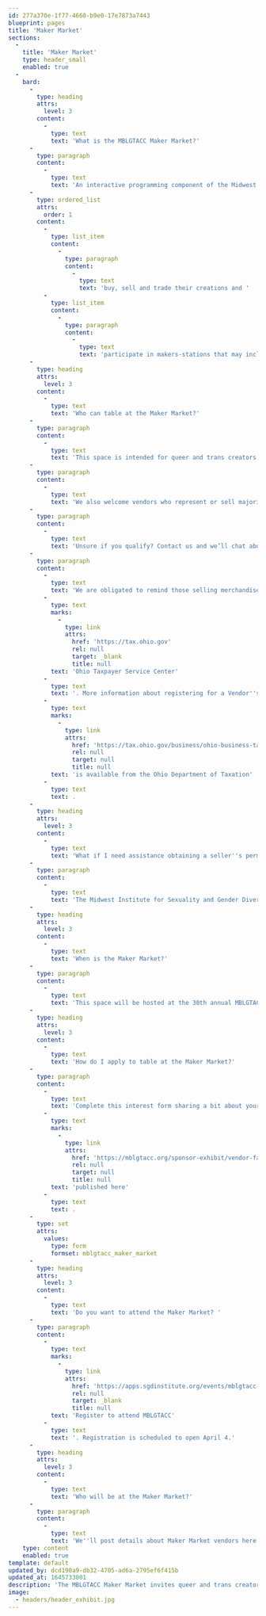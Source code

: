 ```yaml
---
id: 277a370e-1f77-4660-b9e0-17e7873a7443
blueprint: pages
title: 'Maker Market'
sections:
  -
    title: 'Maker Market'
    type: header_small
    enabled: true
  -
    bard:
      -
        type: heading
        attrs:
          level: 3
        content:
          -
            type: text
            text: 'What is the MBLGTACC Maker Market?'
      -
        type: paragraph
        content:
          -
            type: text
            text: 'An interactive programming component of the Midwest Bisexual Lesbian Gay Transgender Asexual College Conference (MBLGTACC), this space invites conference attendees and vendors to'
      -
        type: ordered_list
        attrs:
          order: 1
        content:
          -
            type: list_item
            content:
              -
                type: paragraph
                content:
                  -
                    type: text
                    text: 'buy, sell and trade their creations and '
          -
            type: list_item
            content:
              -
                type: paragraph
                content:
                  -
                    type: text
                    text: 'participate in makers-stations that may include design-your-own-swag tables, prize giveaways, arts and crafts, skill-share demos, and much more! '
      -
        type: heading
        attrs:
          level: 3
        content:
          -
            type: text
            text: 'Who can table at the Maker Market?'
      -
        type: paragraph
        content:
          -
            type: text
            text: 'This space is intended for queer and trans creators to sell/trade or provide demonstrations on a skill, craft or art form. '
      -
        type: paragraph
        content:
          -
            type: text
            text: 'We also welcome vendors who represent or sell majority queer and trans content, such as independent booksellers, media outlets, clothing companies, etc.'
      -
        type: paragraph
        content:
          -
            type: text
            text: 'Unsure if you qualify? Contact us and we’ll chat about your options.'
      -
        type: paragraph
        content:
          -
            type: text
            text: 'We are obligated to remind those selling merchandise to obtain the appropriate seller''s permit and licenses. Information about Ohio sales and general excise tax is available from the '
          -
            type: text
            marks:
              -
                type: link
                attrs:
                  href: 'https://tax.ohio.gov'
                  rel: null
                  target: _blank
                  title: null
            text: 'Ohio Taxpayer Service Center'
          -
            type: text
            text: '. More information about registering for a Vendor''s License or Seller''s Use Tax Account '
          -
            type: text
            marks:
              -
                type: link
                attrs:
                  href: 'https://tax.ohio.gov/business/ohio-business-taxes/sales-and-use/registration'
                  rel: null
                  target: null
                  title: null
            text: 'is available from the Ohio Department of Taxation'
          -
            type: text
            text: .
      -
        type: heading
        attrs:
          level: 3
        content:
          -
            type: text
            text: 'What if I need assistance obtaining a seller''s permit?'
      -
        type: paragraph
        content:
          -
            type: text
            text: 'The Midwest Institute for Sexuality and Gender Diversity is registered as a marketplace facilitator with the Ohio Department of Taxation (#99138154). With this license, we can collect and pay sales tax on your behalf. To get started, fill out the application form below and select "No, I need assistance with obtaining a permit" when asked if you have a seller''s permit. A member of our team will be in touch to discuss how we can collaborate.'
      -
        type: heading
        attrs:
          level: 3
        content:
          -
            type: text
            text: 'When is the Maker Market?'
      -
        type: paragraph
        content:
          -
            type: text
            text: 'This space will be hosted at the 30th annual MBLGTACC in Columbus, Ohio, 5:00 - 10:00 p.m. EDT on Friday, October 21, 2022.'
      -
        type: heading
        attrs:
          level: 3
        content:
          -
            type: text
            text: 'How do I apply to table at the Maker Market?'
      -
        type: paragraph
        content:
          -
            type: text
            text: 'Complete this interest form sharing a bit about your work and plan for a table. We''ll be in touch to confirm a table. Rates to reserve a table space are '
          -
            type: text
            marks:
              -
                type: link
                attrs:
                  href: 'https://mblgtacc.org/sponsor-exhibit/vendor-fair-maker-market'
                  rel: null
                  target: null
                  title: null
            text: 'published here'
          -
            type: text
            text: .
      -
        type: set
        attrs:
          values:
            type: form
            formset: mblgtacc_maker_market
      -
        type: heading
        attrs:
          level: 3
        content:
          -
            type: text
            text: 'Do you want to attend the Maker Market? '
      -
        type: paragraph
        content:
          -
            type: text
            marks:
              -
                type: link
                attrs:
                  href: 'https://apps.sgdinstitute.org/events/mblgtacc-2022'
                  rel: null
                  target: _blank
                  title: null
            text: 'Register to attend MBLGTACC'
          -
            type: text
            text: '. Registration is scheduled to open April 4.'
      -
        type: heading
        attrs:
          level: 3
        content:
          -
            type: text
            text: 'Who will be at the Maker Market?'
      -
        type: paragraph
        content:
          -
            type: text
            text: 'We''ll post details about Maker Market vendors here as participants are confirmed.'
    type: content
    enabled: true
template: default
updated_by: dcd190a9-db32-4705-ad6a-2795ef6f415b
updated_at: 1645733001
description: 'The MBLGTACC Maker Market invites queer and trans creators to sell/trade or provide demonstrations on a skill, craft or art form.'
image:
  - headers/header_exhibit.jpg
---
```

